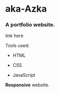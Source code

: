 # aka-Azka

### A portfolio website.

link here 

Tools used: 

- HTML

- CSS

- JavaScript

**Responsive** website.
